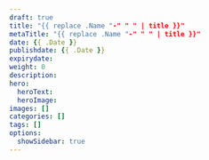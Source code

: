 ```yaml
---
draft: true
title: "{{ replace .Name "-" " " | title }}"
metaTitle: "{{ replace .Name "-" " " | title }}"
date: {{ .Date }}
publishdate: {{ .Date }}
expirydate:
weight: 0
description:
hero:
  heroText:
  heroImage:
images: []
categories: []
tags: []
options:
  showSidebar: true
---
```


